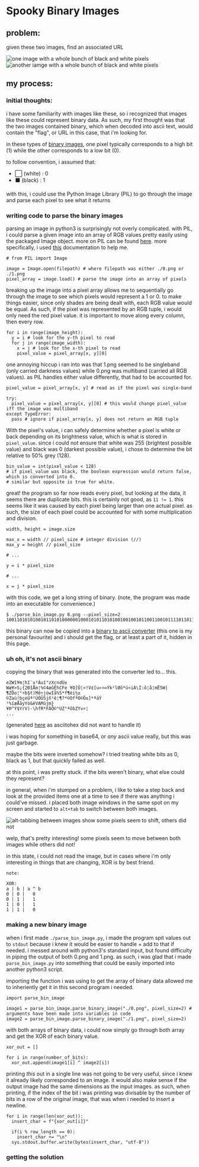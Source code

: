 # Spooky Binary Images

## problem:
given these two images, find an associated URL

![one image with a whole bunch of black and white pixels](./0.png "a lot of black and white pixels")
![another iamge with a whole bunch of black and white pixels](./1.png "wow, more black and white pixels")

## my process:
### initial thoughts:
i have some familiarity with images like these, so i recognized that images like these could
represent binary data. As such, my first thought was that the two images contained binary, which
when decoded into ascii text, would contain the "flag", or URL in this case, that i'm looking for.

in these types of [binary images](https://code.org/curriculum/course4/17/Teacher), one pixel typically corresponds
to a high bit (1) while the other corresponds to a low bit (0).

to follow convention, i assumed that:

- ⬜ (white) : 0
- ⬛ (black) : 1

with this, i could use the Python Image Library (PIL) to go through the image and parse each pixel to see what it returns

### writing code to parse the binary images
parsing an image in python3 is surprisingly not overly complicated. with PIL, i could parse a given image into an array 
of RGB values pretty easily using the packaged Image object. more on PIL can be found 
[here](https://pillow.readthedocs.io/en/stable/reference/). more specifically, i used 
[this](https://pillow.readthedocs.io/en/stable/reference/PixelAccess.html#pixelaccess) documentation to help me.

```python3
# from PIL import Image

image = Image.open(filepath) # where filepath was either ./0.png or ./1.png
pixel_array = image.load() # parse the image into an array of pixels
```

breaking up the image into a pixel array allows me to sequentially go through the image to see which pixels would represent
a 1 or 0. to make things easier, since only shades are being dealt with, each RGB value would be equal. As such, if the pixel
was represented by an RGB tuple, i would only need the red pixel value. it is important to move along every column, then every
row.
```python3
for i in range(image_height):
  y = i # look for the y-th pixel to read
  for j in range(image_width):
    x = j # look for the x-th pixel to read
    pixel_value = pixel_array[x, y][0]
```
one annoying hiccup i ran into was that 1.png seemed to be singleband (only carried darkness values) while 0.png was multiband
(carried all RGB values). as PIL handles either value differently, that had to be accounted for.
```python3
pixel_value = pixel_array[x, y] # read as if the pixel was single-band

try:
  pixel_value = pixel_array[x, y][0] # this would change pixel_value iff the image was multiband
except TypeError:
  pass # ignore if pixel_array[x, y] does not return an RGB tuple
```
With the pixel's value, i can safely determine whether a pixel is white or back depending on its brightness value, which is what
is stored in `pixel_value`. since i could not ensure that white was 255 (brightest possible value) and black was 0 (darkest possible
value), i chose to determine the bit relative to 50% grey (128).
```python3
bin_value = int(pixel_value < 128)
# if pixel_value was black, the boolean expression would return false, which is converted into 0.
# similar but opposite is true for white.
```
great! the program so far now reads every pixel, but looking at the data, it seems there are duplicate bits. this is certainly not
good, as `11 != 1`. this seems like it was caused by each pixel being larger than one actual pixel.
as such, the size of each pixel could be accounted for with some multiplication and division.
```python3
width, height = image.size

max_x = width // pixel_size # integer division (//)
max_y = height // pixel_size

# ...

y = i * pixel_size

# ...

x = j * pixel_size
```
with this code, we get a long string of binary. (note, the program was made into an executable for convenience.)
```
$ ./parse_bin_image.py 0.png --pixel_size=2
1001101010100101101010000001000101011010100100100101100110010111101101100101011101100100100001110...
```
this binary can now be copied into a [binary to ascii converter](https://asciitohex.com) (this one is my personal
favourite) and i should get the flag, or at least a part of it, hidden in this page.
### uh oh, it's not ascii binary
copying the binary that was generated into the converter led to... this.
```
eZWî¥m¦hI¨x³Âuî"zXcndÚ±
Wæ¥>S¡{2ÐîÅm¦%©4æûÊhCFe ¥O]Û¦¤!V¢[u«¤=Ýk²lØô*ú¤iÁ\Í:õ¦å¦mË5W|¶ZÕo¦°÷b$t)Mê÷jòwIå%5*f¶éi½±
©Zaù!bçeÚª²ÚÒÛSjñ­¹ê¦¶?*©OfªO©Ö±]*ªäÝ
¹%íæÅåyYò&èVAMújm}
¥Þ^Ý$YrV)-\hfR*FÀÕ©°UZ°ªõbZYv¤¦
...
```
(generated [here](https://onlinebinarytools.com/convert-binary-to-ascii) as asciitohex did not want to handle it)

i was hoping for something in base64, or *any* ascii value really, but this was just garbage.

maybe the bits were inverted somehow? i tried treating white bits as 0, black as 1, but that quickly failed as well.

at this point, i was pretty stuck. if the bits weren't binary, what else could they represent?

in general, when i'm stumped on a problem, i like to take a step back and look at the provided items one at a time to see
if there was anything i could've missed. i placed both image windows in the same spot on my screen and started to `alt+tab` to
switch between both images.

![alt-tabbing between images show some pixels seem to shift, others did not](https://i.imgflip.com/5s2miq.gif "a little fuzzy, sorry")

welp, that's pretty interesting! some pixels seem to move between both images while others did not!

in this state, i could not read the image, but in cases where i'm only interesting in things that are changing, XOR is by best friend.

```
note:

XOR:
a | b | a ^ b
0 | 0 |   0
0 | 1 |   1
1 | 0 |   1
1 | 1 |   0
```

### making a new binary image
when i first made `./parse_bin_image.py`, i made the program spit values out to `stdout` because i knew it would be easier to
handle + add to that if needed. i messed around with python3's standard input, but found difficulty in piping the output of both
0.png and 1.png. as such, i was glad that i made `parse_bin_image.py` into something that could be easily imported into another
python3 script.

importing the function i was using to get the array of binary data allowed me to inheriently get it in this second program i needed.
```python3
import parse_bin_image

image1 = parse_bin_image.parse_binary_image("./0.png", pixel_size=2) # arguments have been made into variables in code
image2 = parse_bin_image.parse_binary_image("./1.png", pixel_size=2)
```

with both arrays of binary data, i could now simply go through both array and get the XOR of each binary value.
```python3
xor_out = []

for i in range(number_of_bits):
  xor_out.append(image1[i] ^ image2[i])
```
printing *this* out in a single line was not going to be very useful, since i knew it already likely corresponded to an image. 
it would also make sense if the output image had the same dimensions as the input images. as such, when printing, if the index
of the bit i was printing was divisable by the number of bits in a row of the original image, that was when i needed to insert 
a newline.
```python3
for i in range(len(xor_out)):
  insert_char = f"{xor_out[i]}"

  if(i % row_length == 0):
    insert_char += "\n"
  sys.stdout.buffer.write(bytes(insert_char, "utf-8"))
```

### getting the solution
